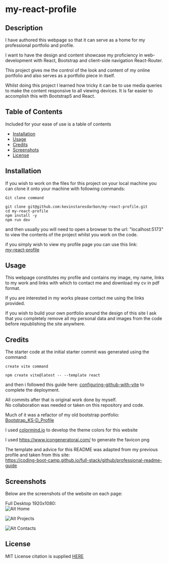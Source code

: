 # my-react-profile

## Description

I have authored this webpage so that it can serve as a home for my professional portfolio and profile.

I want to have the design and content showcase my proficiency in web-development with React, Bootstrap and client-side navigation React-Router.

This project gives me the control of the look and content of my online portfolio and also serves as a portfolio piece in itself.

Whilst doing this project I learned how tricky it can be to use media queries to make the content responsive to all viewing devices.  It is far easier to accomplish this with Bootstrap5 and React.

## Table of Contents

Included for your ease of use is a table of contents

- [Installation](#installation)
- [Usage](#usage)
- [Credits](#credits)
- [Screenshots](#screenshots)
- [License](#license)

## Installation
  
If you wish to work on the files for this project on your local machine you can clone it onto your machine with following commands:

```Git clone command```  
```
git clone git@github.com:kevinstaresdarbon/my-react-profile.git
cd my-react-profile
npm install -y
npm run dev
```
and then usually you will need to open a browser to the url: "localhost:5173"
to view the contents of the project whilst you work on the code.

if you simply wish to view my profile page you can use this link:  
[my-react-profile](https://kevinstaresdarbon.github.io/my-react-profile/)

## Usage
  
This webpage constitutes my profile and contains my image, my name, links to my work and links with which to contact me and download my cv in pdf format.  
  
If you are interested in my works please contact me using the links provided.

If you wish to build your own portfolio around the design of this site I ask that you completely remove all my personal data and images from the code before republishing the site anywhere.
  
## Credits
  
The starter code at the initial starter commit was generated using the command:

```create vite command```  
```
npm create vite@latest -- --template react
```

and then i followed this guide here: 
[configuring-github-with-vite](https://www.youtube.com/watch?v=tg-Xgx-lqXM&ab_channel=idlefreak01)
to complete the deployment.

All commits after that is original work done by myself.  
No collaboration was needed or taken on this repository and code.

Much of it was a refactor of my old bootstrap portfolio:  
[Bootstrap_KS-D_Profile](https://kevinstaresdarbon.github.io/Bootstrap_KS-D_Profile/)

I used [colormind.io](http://colormind.io/) to develop the theme colors for this website  
  
I used <https://www.icongeneratorai.com/> to generate the favicon png  
  
The template and advice for this README was adapted from my previous profile and taken from this site:  
<https://coding-boot-camp.github.io/full-stack/github/professional-readme-guide>  
  
## Screenshots  
  
Below are the screenshots of the website on each page:  
  
Full Desktop 1920x1080:  
![Alt Home](./assets/images/my-react-profile_Home.png)  
   
![Alt Projects](./assets/images/my-react-profile%20_Projects.png)  
  
![Alt Contacts](./assets/images/my-react-profile_Contacts.png)  
  

  
## License  
  
MIT License citation is supplied [HERE](./LICENSE)